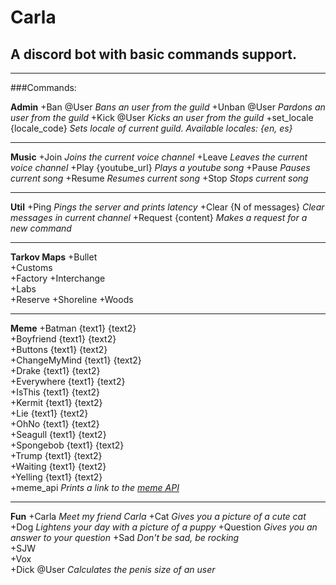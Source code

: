 #  Carla
## A discord bot with basic commands support.

***

###Commands:

**Admin**
+Ban @User      *Bans an user from the guild*
+Unban @User    *Pardons an user from the guild*
+Kick @User     *Kicks an user from the guild*
+set_locale {locale_code} *Sets locale of current guild.  Available locales: {en, es}*
***

**Music**
+Join               *Joins the current voice channel*
+Leave              *Leaves the current voice channel*
+Play {youtube_url} *Plays a youtube song*
+Pause              *Pauses current song*
+Resume             *Resumes current song*
+Stop               *Stops current song*

***

**Util**
+Ping                  *Pings the server and prints latency*
+Clear {N of messages} *Clear messages in current channel*
+Request {content}     *Makes a request for a new command*

***

**Tarkov Maps**
+Bullet         
+Customs            
+Factory
+Interchange              
+Labs         
+Reserve
+Shoreline
+Woods

***

**Meme**
+Batman {text1} {text2}         
+Boyfriend {text1} {text2}            
+Buttons {text1} {text2}    
+ChangeMyMind {text1} {text2}    
+Drake {text1} {text2}        
+Everywhere {text1} {text2}    
+IsThis {text1} {text2}    
+Kermit {text1} {text2}    
+Lie {text1} {text2}         
+OhNo {text1} {text2}            
+Seagull {text1} {text2}    
+Spongebob {text1} {text2}    
+Trump {text1} {text2}        
+Waiting {text1} {text2}    
+Yelling {text1} {text2}    
+meme_api     *Prints a link to the [meme API](https://api.imgflip.com/popular_meme_ids)*   

***

**Fun**
+Carla        *Meet my friend Carla*
+Cat          *Gives you a picture of a cute cat*
+Dog          *Lightens your day with a picture of a puppy*
+Question     *Gives you an answer to your question*
+Sad          *Don't be sad, be rocking*        
+SJW      
+Vox          
+Dick @User   *Calculates the penis size of an user*
